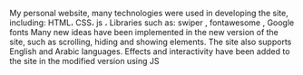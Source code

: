 My personal website, many technologies were used in developing the site, including: HTML، CSS، js ، Libraries such as: swiper , fontawesome , Google fonts Many new ideas have been implemented in the new version of the site, such as scrolling, hiding and showing elements. The site also supports English and Arabic languages.
Effects and interactivity have been added to the site in the modified version using JS
